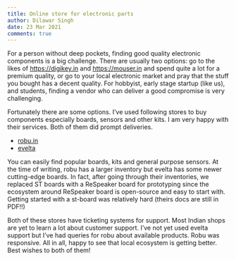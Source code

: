 ```yaml
---
title: Online store for electronic parts
author: Dilawar Singh
date: 23 Mar 2021
comments: true
---
```


For a person without deep pockets, finding good quality electronic components
is a big challenge. There are usually two options: go to the likes of
https://digikey.in and https://mouser.in and spend quite a lot for a premium
quality, or go to your local electronic market and pray that the stuff you
bought has a decent quality. For hobbyist, early stage startup (like us), and
students, finding a vendor who can deliver a good compromise is very
challenging.

Fortunately there are some options. I’ve used following stores to buy
components especially boards, sensors and other kits. I am very happy with
their services. Both of them did prompt deliveries.

- [robu.in](https://robu.in)
- [evelta](https://evelta.com)

You can easily find popular boards, kits and general purpose sensors. At the
time of writing, robu has a larger inventory but evelta has some newer
cutting-edge boards. In fact, after going through their inventories, we
replaced ST boards with a ReSpeaker board for prototyping since the ecosystem
around ReSpeaker board is open-source and easy to start with. Getting started
with a st-board was relatively hard (theirs docs are still in PDF!!)

Both of these stores have ticketing systems for support. Most Indian shops are
yet to learn a lot about customer support. I’ve not yet used evelta support but
I’ve had queries for robu about available products. Robu was responsive. All in
all, happy to see that local ecosystem is getting better. Best wishes to both
of them!
